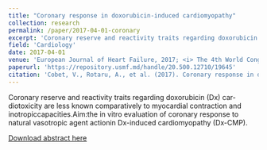 ```yaml
---
title: "Coronary response in doxorubicin-induced cardiomyopathy"
collection: research
permalink: /paper/2017-04-01-coronary
excerpt: 'Coronary reserve and reactivity traits regarding doxorubicin (Dx) car-diotoxicity are less known comparatively to myocardial contraction and inotropiccapacities.Aim:the in vitro evaluation of coronary response to natural vasotropic agent actionin Dx-induced cardiomyopathy (Dx-CMP).'
field: 'Cardiology'
date: 2017-04-01
venue: 'European Journal of Heart Failure, 2017; <i> The 4th World Congress on Acute Heart Failure, Paris, France, 29 April – 2 May 2017 </i>'
paperurl: 'https://repository.usmf.md/handle/20.500.12710/19645'
citation: 'Cobet, V., Rotaru, A., et al. (2017). Coronary response in doxorubicin-induced cardiomyopathy. European Journal of Heart Failure, 19 (S1), 165.  https://doi.org/10.1002/ejhf.833'
---
```

Coronary reserve and reactivity traits regarding doxorubicin (Dx) car-diotoxicity are less known comparatively to myocardial contraction and inotropiccapacities.Aim:the in vitro evaluation of coronary response to natural vasotropic agent actionin Dx-induced cardiomyopathy (Dx-CMP).

[Download abstract here](https://repository.usmf.md/handle/20.500.12710/19645)
